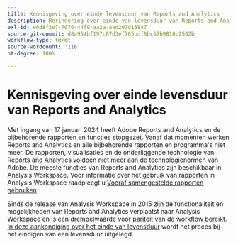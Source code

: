 ```yaml
---
title: Kennisgeving over einde levensduur van Reports and Analytics
description: Herinnering over einde van levensduur van Reports and Analytics.
exl-id: e6d8f3e7-7070-44f9-aa2a-aad297d15847
source-git-commit: d8a954bf197c87d3ef705bdf8bc67b9810c2502b
workflow-type: tm+mt
source-wordcount: '116'
ht-degree: 100%

---
```


# Kennisgeving over einde levensduur van Reports and Analytics

Met ingang van 17 januari 2024 heeft Adobe Reports and Analytics en de bijbehorende rapporten en functies stopgezet. Vanaf dat momenten werken Reports and Analytics en alle bijbehorende rapporten en programma&#39;s niet meer. De rapporten, visualisaties en de onderliggende technologie van Reports and Analytics voldoen niet meer aan de technologienormen van Adobe. De meeste functies van Reports and Analytics zijn beschikbaar in Analysis Workspace. Voor informatie over het gebruik van rapporten in Analysis Workspace raadpleegt u [Vooraf samengestelde rapporten gebruiken](https://experienceleague.adobe.com/docs/analytics/analyze/analysis-workspace/reports/use-reports.html?lang=nl-NL).

Sinds de release van Analysis Workspace in 2015 zijn de functionaliteit en mogelijkheden van Reports and Analytics verplaatst naar Analysis Workspace en is een drempelwaarde voor pariteit van de workflow bereikt. [In deze aankondiging over het einde van levensduur](https://new.express.adobe.com/webpage/WFCyq7w8kijmB?) wordt het proces bij het eindigen van een levensduur uitgelegd.
